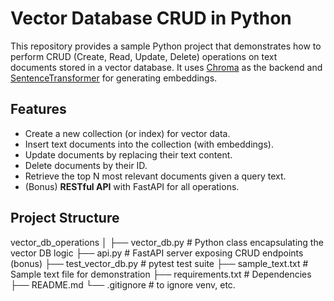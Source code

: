 # Vector Database CRUD in Python

This repository provides a sample Python project that demonstrates how to perform CRUD (Create, Read, Update, Delete) operations on text documents stored in a vector database. It uses [Chroma](https://github.com/chroma-core/chroma) as the backend and [SentenceTransformer](https://www.sbert.net/) for generating embeddings.

## Features

- Create a new collection (or index) for vector data.
- Insert text documents into the collection (with embeddings).
- Update documents by replacing their text content.
- Delete documents by their ID.
- Retrieve the top N most relevant documents given a query text.
- (Bonus) **RESTful API** with FastAPI for all operations.

## Project Structure

vector_db_operations
│
├── vector_db.py         # Python class encapsulating the vector DB logic 
├── api.py               # FastAPI server exposing CRUD endpoints (bonus)
├── test_vector_db.py    # pytest test suite
├── sample_text.txt      # Sample text file for demonstration
├── requirements.txt     # Dependencies
├── README.md
└── .gitignore           # to ignore venv, etc.
